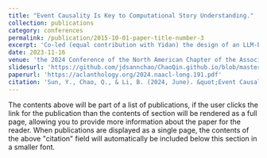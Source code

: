 ```yaml
---
title: "Event Causality Is Key to Computational Story Understanding."
collection: publications
category: conferences
permalink: /publication/2015-10-01-paper-title-number-3
excerpt: 'Co-led (equal contribution with Yidan) the design of an LLM-based framework for causal reasoning in stories, improving story evaluation and V-T alignment by over 10%, with methods reused in follow-up work.'
date: 2023-11-16
venue: 'the 2024 Conference of the North American Chapter of the Association for Computational Linguistics (NAACL)'
slidesurl: 'https://github.com/jdsannchao/ChaoQin.github.io/blob/master/files/NAACL_presentation_final.pdf'
paperurl: 'https://aclanthology.org/2024.naacl-long.191.pdf'
citation: 'Sun, Y., Chao, Q., & Li, B. (2024, June). &quot;Event Causality Is Key to Computational Story Understanding.&quot; <i>NAACL (Volume 1: Long Papers)</i>. (pp. 3493-3511).'
---
```

The contents above will be part of a list of publications, if the user clicks the link for the publication than the contents of section will be rendered as a full page, allowing you to provide more information about the paper for the reader. When publications are displayed as a single page, the contents of the above "citation" field will automatically be included below this section in a smaller font.
